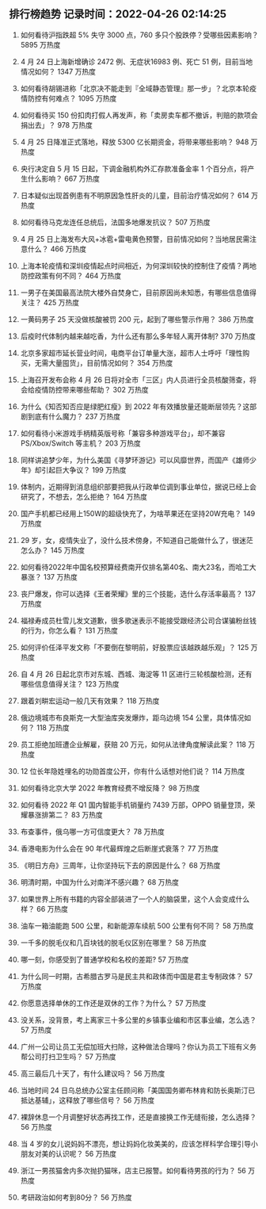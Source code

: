 
## 排行榜趋势 记录时间：2022-04-26 02:14:25
  
  1. 如何看待沪指跌超 5% 失守 3000 点，760 多只个股跌停？受哪些因素影响？ 5895 万热度
    
  2. 4 月 24 日上海新增确诊 2472 例、无症状16983 例、死亡 51 例，目前当地情况如何？ 1347 万热度
    
  3. 如何看待胡锡进称「北京决不能走到『全域静态管理』那一步」？北京本轮疫情防控有何难点？ 1095 万热度
    
  4. 如何看待买 150 份扣肉打假人再发声，称「卖房卖车都不撤诉，判赔的款项会捐出去」？ 978 万热度
    
  5. 4 月 25 日降准正式落地，释放 5300 亿长期资金，将带来哪些影响？ 948 万热度
    
  6. 央行决定自 5 月 15 日起，下调金融机构外汇存款准备金率 1 个百分点，将产生什么影响？ 667 万热度
    
  7. 日本疑似出现首例患有不明原因急性肝炎的儿童，目前治疗情况如何？ 614 万热度
    
  8. 如何看待马克龙连任总统后，法国多地爆发抗议？ 507 万热度
    
  9. 4 月 25 日上海发布大风+冰雹+雷电黄色预警，目前情况如何？当地居民需注意什么？ 466 万热度
    
  10. 上海本轮疫情和深圳疫情起点时间相近，为何深圳较快的控制住了疫情？两地防控政策有何不同？ 464 万热度
    
  11. 一男子在美国最高法院大楼外自焚身亡，目前原因尚未知悉，有哪些信息值得关注？ 425 万热度
    
  12. 一黄码男子 25 天没做核酸被罚 200 元，起到了哪些警示作用？ 386 万热度
    
  13. 后疫时代体制内越来越吃香，为什么还有那么多年轻人离开体制? 370 万热度
    
  14. 北京多家超市延长营业时间，电商平台订单量大涨，超市人士呼吁「理性购买，无需大量囤货」，目前情况如何？ 354 万热度
    
  15. 上海召开发布会称 4 月 26 日将对全市「三区」内人员进行全员核酸筛查，将会给疫情防控带来哪些帮助？ 302 万热度
    
  16. 为什么《知否知否应是绿肥红瘦》到 2022 年有效播放量还能断层领先？这部剧到底有什么魔力？ 237 万热度
    
  17. 如何看待小米游戏手柄精英版号称「兼容多种游戏平台」，却不兼容 PS/Xbox/Switch 等主机？ 203 万热度
    
  18. 同样讲追梦少年，为什么美国《寻梦环游记》可以风靡世界，而国产《雄师少年》却引起巨大争议？ 199 万热度
    
  19. 体制内，近期得到消息组织部要把我从行政单位调到事业单位，据说已经上会研究了，不想去，怎么拒绝？ 164 万热度
    
  20. 国产手机都已经用上150W的超级快充了，为啥苹果还在坚持20W充电？ 149 万热度
    
  21. 29 岁，女，疫情失业了，没什么技术傍身，不知道自己能做什么了，很迷茫怎么办？ 145 万热度
    
  22. 如何看待2022年中国名校预算经费南开仅排名第40名、南大23名，而哈工大暴涨？ 137 万热度
    
  23. 丧尸爆发，你可以选择《王者荣耀》里的三个技能，选什么存活率最高？ 137 万热度
    
  24. 福禄寿成员杜雪儿发文道歉，很多歌迷表示不能接受跟经济公司合谋骗粉丝钱的行为，你怎么看？ 131 万热度
    
  25. 如何评价任泽平发文称「不要倒在黎明前，好股票应该越跌越乐观」？ 125 万热度
    
  26. 自 4 月 26 日起北京市对东城、西城、海淀等 11 区进行三轮核酸检测，还有哪些信息值得关注？ 123 万热度
    
  27. 跟着刘畊宏运动一般几天有效果？ 118 万热度
    
  28. 俄边境城市布良斯克一大型油库突发爆炸，距乌边境 154 公里，具体情况如何？ 118 万热度
    
  29. 员工拒绝加班遭企业解雇，获赔 20 万元，如何从法律角度解读此案？ 118 万热度
    
  30. 12 位长年隐姓埋名的功勋首度公开，你有什么话想对他们说？ 114 万热度
    
  31. 如何看待北京大学 2022 年教育经费不增反降？ 98 万热度
    
  32. 如何看待 2022 年 Q1 国内智能手机销量约 7439 万部，OPPO 销量登顶，荣耀暴涨排第二？ 83 万热度
    
  33. 布查事件，俄乌哪一方可信度更大？ 78 万热度
    
  34. 香港电影为什么会在 90 年代最辉煌之后断崖式衰落？ 77 万热度
    
  35. 《明日方舟》三周年，让你坚持玩下去的原因是什么？ 68 万热度
    
  36. 明清时期，中国为什么对南洋不感兴趣？ 68 万热度
    
  37. 如果世界上所有书籍的内容全部装进了一个人的脑袋里，这个人会变成什么样？ 66 万热度
    
  38. 油车一箱油能跑 500 公里，和新能源车续航 500 公里有何不同？ 58 万热度
    
  39. 一千多的脱毛仪和几百块钱的脱毛仪区别在哪里？ 58 万热度
    
  40. 哪一刻，你感受到了普通学校和名校的差距? 57 万热度
    
  41. 为什么同一时期，古希腊古罗马是民主共和政体而中国是君主专制政体？ 57 万热度
    
  42. 你愿意选择单休的工作还是双休的工作？为什么？ 57 万热度
    
  43. 没关系，没背景，考上离家三十多公里的乡镇事业编和市区事业编，怎么选？ 57 万热度
    
  44. 广州一公司让员工无偿加班大扫除，这种做法合理吗？你认为员工下班有义务帮公司打扫卫生吗？ 57 万热度
    
  45. 高三最后几十天了，有什么建议吗？ 56 万热度
    
  46. 当地时间 24 日乌总统办公室主任顾问称「美国国务卿布林肯和防长奥斯汀已抵达基辅」，这释放了哪些信号？ 56 万热度
    
  47. 裸辞休息一个月调整好状态再找工作，还是直接换工作无缝衔接，怎么选择？ 56 万热度
    
  48. 当 4 岁的女儿说妈妈不漂亮，想让妈妈化妆美美的，应该怎样科学合理引导小朋友对美的认识呢？ 56 万热度
    
  49. 浙江一男孩猫舍内多次抛扔猫咪，店主已报警。如何看待男孩的行为？ 56 万热度
    
  50. 考研政治如何考到80分？ 56 万热度
    